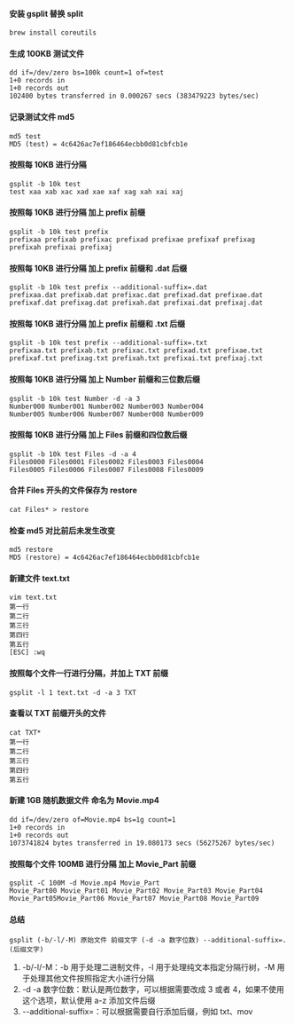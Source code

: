 #### 安装 gsplit 替换 split
```
brew install coreutils
```

#### 生成 100KB 测试文件
```
dd if=/dev/zero bs=100k count=1 of=test
1+0 records in
1+0 records out
102400 bytes transferred in 0.000267 secs (383479223 bytes/sec)
```

#### 记录测试文件 md5
```
md5 test
MD5 (test) = 4c6426ac7ef186464ecbb0d81cbfcb1e
```

#### 按照每 10KB 进行分隔
```
gsplit -b 10k test
test xaa xab xac xad xae xaf xag xah xai xaj
```

#### 按照每 10KB 进行分隔 加上 prefix 前缀
```
gsplit -b 10k test prefix
prefixaa prefixab prefixac prefixad prefixae prefixaf prefixag prefixah prefixai prefixaj
```

#### 按照每 10KB 进行分隔 加上 prefix 前缀和 .dat 后缀
```
gsplit -b 10k test prefix --additional-suffix=.dat
prefixaa.dat prefixab.dat prefixac.dat prefixad.dat prefixae.dat
prefixaf.dat prefixag.dat prefixah.dat prefixai.dat prefixaj.dat
```
#### 按照每 10KB 进行分隔 加上 prefix 前缀和 .txt 后缀
```
gsplit -b 10k test prefix --additional-suffix=.txt
prefixaa.txt prefixab.txt prefixac.txt prefixad.txt prefixae.txt
prefixaf.txt prefixag.txt prefixah.txt prefixai.txt prefixaj.txt
```

#### 按照每 10KB 进行分隔 加上 Number 前缀和三位数后缀
```
gsplit -b 10k test Number -d -a 3
Number000 Number001 Number002 Number003 Number004
Number005 Number006 Number007 Number008 Number009
```

#### 按照每 10KB 进行分隔 加上 Files 前缀和四位数后缀
```
gsplit -b 10k test Files -d -a 4
Files0000 Files0001 Files0002 Files0003 Files0004
Files0005 Files0006 Files0007 Files0008 Files0009
```

#### 合并 Files 开头的文件保存为 restore
```
cat Files* > restore
```

#### 检查 md5 对比前后未发生改变
```
md5 restore
MD5 (restore) = 4c6426ac7ef186464ecbb0d81cbfcb1e
```

#### 新建文件 text.txt
```
vim text.txt
第一行
第二行
第三行
第四行
第五行
[ESC] :wq
```

#### 按照每个文件一行进行分隔，并加上 TXT 前缀
```
gsplit -l 1 text.txt -d -a 3 TXT
```

#### 查看以 TXT 前缀开头的文件
```
cat TXT*
第一行
第二行
第三行
第四行
第五行
```

#### 新建 1GB 随机数据文件 命名为 Movie.mp4
```
dd if=/dev/zero of=Movie.mp4 bs=1g count=1
1+0 records in
1+0 records out
1073741824 bytes transferred in 19.080173 secs (56275267 bytes/sec)
```

#### 按照每个文件 100MB 进行分隔 加上 Movie_Part 前缀
```
gsplit -C 100M -d Movie.mp4 Movie_Part
Movie_Part00 Movie_Part01 Movie_Part02 Movie_Part03 Movie_Part04
Movie_Part05Movie_Part06 Movie_Part07 Movie_Part08 Movie_Part09
```

#### 总结
```
gsplit (-b/-l/-M) 原始文件 前缀文字 (-d -a 数字位数) --additional-suffix=.(后缀文字) 
```

1. -b/-l/-M：-b 用于处理二进制文件，-l 用于处理纯文本指定分隔行树，-M 用于处理其他文件按照指定大小进行分隔
2. -d -a 数字位数：默认是两位数字，可以根据需要改成 3 或者 4，如果不使用这个选项，默认使用 a-z 添加文件后缀
3. --additional-suffix=：可以根据需要自行添加后缀，例如 txt、mov